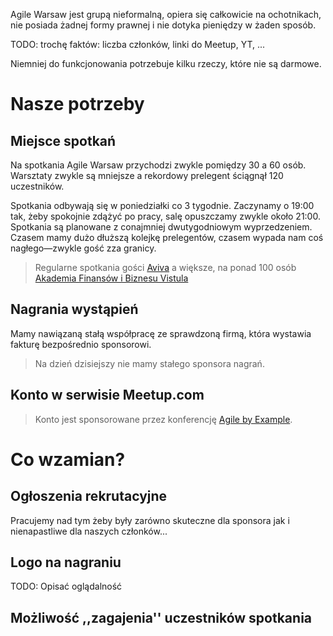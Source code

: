 Agile Warsaw jest grupą nieformalną, opiera się całkowicie na ochotnikach, nie posiada żadnej formy prawnej i nie dotyka pieniędzy w żaden sposób.

TODO: trochę faktów: liczba członków, linki do Meetup, YT, ...

Niemniej do funkcjonowania potrzebuje kilku rzeczy, które nie są darmowe.

# Nasze potrzeby

## Miejsce spotkań

Na spotkania Agile Warsaw przychodzi zwykle pomiędzy 30 a 60 osób. Warsztaty zwykle są mniejsze a rekordowy prelegent ściągnął 120 uczestników.

Spotkania odbywają się w poniedziałki co 3 tygodnie. Zaczynamy o 19:00 tak, żeby spokojnie zdążyć po pracy, salę opuszczamy zwykle około 21:00. Spotkania są planowane z conajmniej dwutygodniowym wyprzedzeniem. Czasem mamy dużo dłuższą kolejkę prelegentów, czasem wypada nam coś nagłego—zwykle gość zza granicy.

> Regularne spotkania gości [Aviva](http://www.aviva.pl/)
> a większe, na ponad 100 osób [Akademia Finansów i Biznesu Vistula](http://www.vistula.edu.pl)

## Nagrania wystąpień

Mamy nawiązaną stałą współpracę ze sprawdzoną firmą, która wystawia fakturę bezpośrednio sponsorowi.

> Na dzień dzisiejszy nie mamy stałego sponsora nagrań.

## Konto w serwisie Meetup.com

> Konto jest sponsorowane przez konferencję [Agile by Example](http://agilebyexample.com).

# Co wzamian?

## Ogłoszenia rekrutacyjne

Pracujemy nad tym żeby były zarówno skuteczne dla sponsora jak i nienapastliwe dla naszych członków...

## Logo na nagraniu

TODO: Opisać oglądalność

## Możliwość ,,zagajenia'' uczestników spotkania
